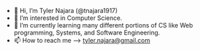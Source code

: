 - 👋 Hi, I’m Tyler Najara (@tnajara1917)
- 👀 I’m interested in Computer Science.
- 🌱 I’m currently learning many different portions of CS like Web programming, Systems, and Software Engineering.
- 📫 How to reach me --> tyler.najara@gmail.com

<!---
tnajara1917/tnajara1917 is a ✨ special ✨ repository because its `README.md` (this file) appears on your GitHub profile.
You can click the Preview link to take a look at your changes.
--->
